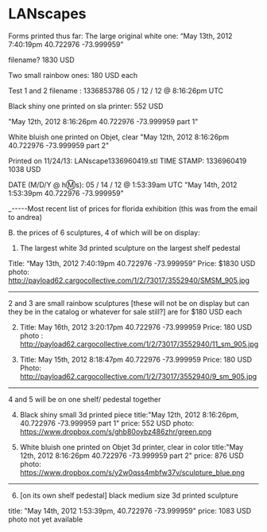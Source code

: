 LANscapes
=====================
Forms printed thus far:
The large original white one:
“May 13th, 2012
7:40:19pm
40.722976 -73.999959”

filename? 
1830 USD

Two small rainbow ones: 180 USD each

Test 1 and 2 filename : 1336853786
05 / 12 / 12 @ 8:16:26pm UTC

Black shiny one printed on sla printer: 552 USD

"May 12th, 2012
8:16:26pm 
40.722976 -73.999959
part 1"

White bluish one printed on Objet, clear 
"May 12th, 2012
8:16:26pm 
40.722976 -73.999959
part 2"

Printed on 11/24/13: LANscape1336960419.stl
TIME STAMP: 1336960419
1038 USD

DATE (M/D/Y @ h:m:s): 05 / 14 / 12 @ 1:53:39am UTC
"May 14th, 2012
1:53:39pm 
40.722976 -73.999959"

_-----Most recent list of prices for florida exhibition (this was from the email to andrea)

B. the prices of 6 sculptures, 4 of which will be on display:

1. The largest white 3d printed sculpture on the largest shelf pedestal

Title:  “May 13th, 2012 7:40:19pm 40.722976 -73.999959”
Price: $1830 USD
photo: http://payload62.cargocollective.com/1/2/73017/3552940/SMSM_905.jpg

------
2 and 3 are small rainbow sculptures [these will not be on display but can they be in the catalog or whatever for sale still?] are for $180 USD each

2. Title: May 16th, 2012 3:20:17pm 40.722976 -73.999959
Price: 180 USD
photo : http://payload62.cargocollective.com/1/2/73017/3552940/11_sm_905.jpg

3. Title: May 15th, 2012 8:18:47pm 40.722976 -73.999959
Price: 180 USD
Photo: http://payload62.cargocollective.com/1/2/73017/3552940/9_sm_905.jpg

------
4 and 5 will be on one shelf/ pedestal together

4. Black shiny small 3d printed piece
title:"May 12th, 2012 8:16:26pm, 
40.722976 -73.999959
part 1" 
price: 552 USD
photo: https://www.dropbox.com/s/ghb80oybz486zhr/green.png

5. White bluish one printed on Objet 3d printer, clear in color
title:"May 12th, 2012 8:16:26pm 40.722976 -73.999959 part 2"
price: 876 USD
photo: https://www.dropbox.com/s/y2w0qss4mbfw37v/sculpture_blue.png

-------
6.  [on its own shelf pedestal] black medium size 3d printed sculpture  

 title: "May 14th, 2012 1:53:39pm, 40.722976 -73.999959"
price: 1083 USD
photo not yet available
